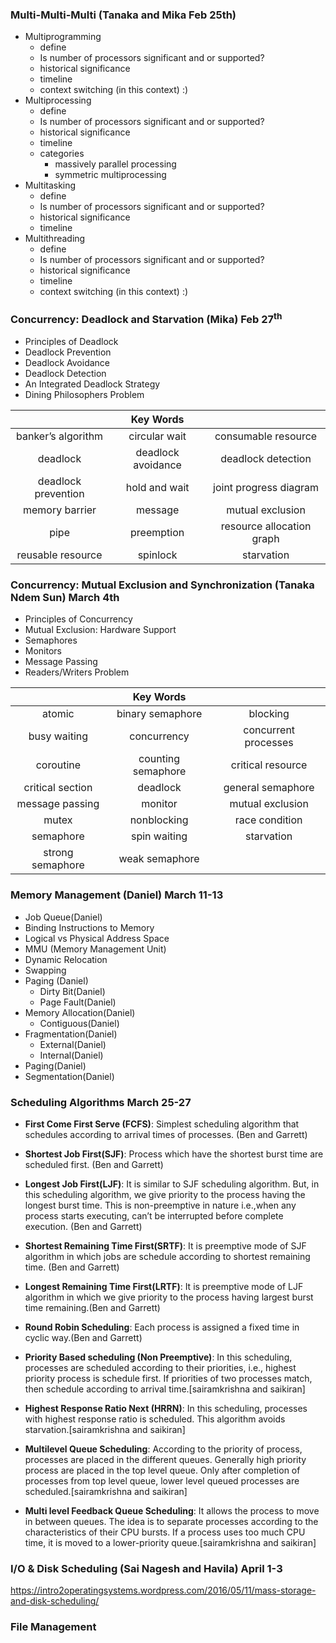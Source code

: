 ### Multi-Multi-Multi (Tanaka and Mika Feb 25th)
  - Multiprogramming
    - define
    - Is number of processors significant and or supported?
    - historical significance
    - timeline
    - context switching (in this context) :)
  - Multiprocessing
    - define
    - Is number of processors significant and or supported?
    - historical significance
    - timeline
    - categories
      - massively parallel processing
      - symmetric multiprocessing
  - Multitasking
    - define
    - Is number of processors significant and or supported?
    - historical significance
    - timeline
  - Multithreading
    - define
    - Is number of processors significant and or supported?
    - historical significance
    - timeline
    - context switching (in this context) :)

### Concurrency: Deadlock and Starvation (Mika)  Feb 27<sup>th</sup>

- Principles of Deadlock
- Deadlock Prevention
- Deadlock Avoidance
- Deadlock Detection
- An Integrated Deadlock Strategy
- Dining Philosophers Problem

|                     |     Key Words      |                           |
|:-------------------:|:------------------:|:-------------------------:|
| banker’s algorithm  |   circular wait    |    consumable resource    |
|      deadlock       | deadlock avoidance |    deadlock detection     |
| deadlock prevention |   hold and wait    |  joint progress diagram   |
|   memory barrier    |      message       |     mutual exclusion      |
|        pipe         |     preemption     | resource allocation graph |
|  reusable resource  |      spinlock      |        starvation         |


### Concurrency: Mutual Exclusion and Synchronization (Tanaka Ndem Sun) March 4th
- Principles of Concurrency
- Mutual Exclusion: Hardware Support
- Semaphores 
- Monitors 
- Message Passing 
- Readers/Writers Problem 

|                  |     Key Words      |                      |
|:----------------:|:------------------:|:--------------------:|
|      atomic      |  binary semaphore  |       blocking       |
|   busy waiting   |    concurrency     | concurrent processes |
|    coroutine     | counting semaphore |  critical resource   |
| critical section |      deadlock      |  general semaphore   |
| message passing  |      monitor       |   mutual exclusion   |
|      mutex       |    nonblocking     |    race condition    |
|    semaphore     |    spin waiting    |      starvation      |
| strong semaphore |   weak semaphore   |                      |



### Memory Management (Daniel) March 11-13
- Job Queue(Daniel)
- Binding Instructions to Memory
- Logical vs Physical Address Space
- MMU (Memory Management Unit)
- Dynamic Relocation
- Swapping
- Paging (Daniel)
  - Dirty Bit(Daniel)
  - Page Fault(Daniel)
- Memory Allocation(Daniel)
  - Contiguous(Daniel)
- Fragmentation(Daniel)
    - External(Daniel)
    - Internal(Daniel)
- Paging(Daniel)
- Segmentation(Daniel)

### Scheduling Algorithms March 25-27

- **First Come First Serve (FCFS)**: Simplest scheduling algorithm that schedules according to arrival times of processes. (Ben and Garrett)

- **Shortest Job First(SJF)**: Process which have the shortest burst time are scheduled first. (Ben and Garrett)

- **Longest Job First(LJF)**: It is similar to SJF scheduling algorithm. But, in this scheduling algorithm, we give priority to the process having the longest burst time. This is non-preemptive in nature i.e.,when any process starts executing, can’t be interrupted before complete execution. (Ben and Garrett)

- **Shortest Remaining Time First(SRTF)**: It is preemptive mode of SJF algorithm in which jobs are schedule according to shortest remaining time. (Ben and Garrett)

- **Longest Remaining Time First(LRTF)**: It is preemptive mode of LJF algorithm in which we give priority to the process having largest burst time remaining.(Ben and Garrett)

- **Round Robin Scheduling**: Each process is assigned a fixed time in cyclic way.(Ben and Garrett)

- **Priority Based scheduling (Non Preemptive)**: In this scheduling, processes are scheduled according to their priorities, i.e., highest priority process is schedule first. If priorities of two processes match, then schedule according to arrival time.[sairamkrishna and saikiran]

- **Highest Response Ratio Next (HRRN)**: In this scheduling, processes with highest response ratio is scheduled. This algorithm avoids starvation.[sairamkrishna and saikiran]

- **Multilevel Queue Scheduling**: According to the priority of process, processes are placed in the different queues. Generally high priority process are placed in the top level queue. Only after completion of processes from top level queue, lower level queued processes are scheduled.[sairamkrishna and saikiran]

- **Multi level Feedback Queue Scheduling**: It allows the process to move in between queues. The idea is to separate processes according to the characteristics of their CPU bursts. If a process uses too much CPU time, it is moved to a lower-priority queue.[sairamkrishna and saikiran]
  
### I/O & Disk Scheduling (Sai Nagesh and Havila) April 1-3

https://intro2operatingsystems.wordpress.com/2016/05/11/mass-storage-and-disk-scheduling/
  
### File Management
